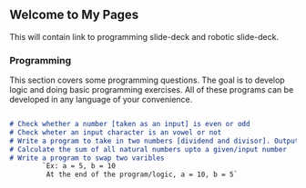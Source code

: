 ## Welcome to My Pages

This will contain link to programming slide-deck and robotic slide-deck.

### Programming

This section covers some programming questions. The goal is to develop logic and doing basic programming exercises. All of these programs can be developed in any language of your convenience.

```markdown

# Check whether a number [taken as an input] is even or odd 
# Check wheter an input character is an vowel or not 
# Write a program to take in two numbers [dividend and divisor]. Output of the program should be the quotient and remainder.
# Calculate the sum of all natural numbers upto a given/input number 
# Write a program to swap two varibles 
        `Ex: a = 5, b = 10
         At the end of the program/logic, a = 10, b = 5`

```


